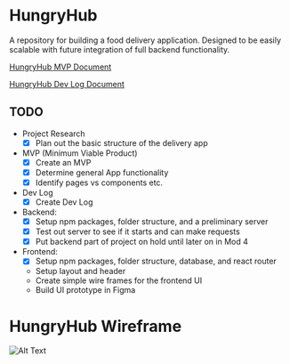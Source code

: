 # HungryHub
 A repository for building a food delivery application. Designed to be easily scalable with future integration of full backend functionality.

[HungryHub MVP Document](https://docs.google.com/document/d/1l8WN_G7odJ7Cz0RwbfGksOsmRmIIVcBCeYqAXfrIEE4/edit?usp=sharing)

[HungryHub Dev Log Document](https://docs.google.com/document/d/1x78Bqnjl75wOW6qZUPYPnH058esiiwvioqIgSxdzJww/edit?usp=sharing)

## TODO

- Project Research
    - [x] Plan out the basic structure of the delivery app

- MVP (Minimum Viable Product)
    - [x] Create an MVP
    - [x] Determine general App functionality
    - [x] Identify pages vs components etc.

- Dev Log
    - [x] Create Dev Log

- Backend:
    - [x] Setup npm packages, folder structure, and a preliminary server 
    - [x] Test out server to see if it starts and can make requests
    - [x] Put backend part of project on hold until later on in Mod 4

- Frontend: 
    - [x] Setup npm packages, folder structure, database, and react router
    - Setup layout and header
    - Create simple wire frames for the frontend UI 
    - Build UI prototype in Figma

# HungryHub Wireframe 
![Alt Text](https://i.imgur.com/aqa8Yeh.png)
